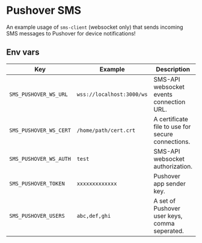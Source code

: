 # Pushover SMS

An example usage of `sms-client` (websocket only) that sends incoming SMS messages to Pushover for device notifications!

## Env vars

| Key                    | Example                   | Description                                       | Required |
|------------------------|---------------------------|---------------------------------------------------|----------|
| `SMS_PUSHOVER_WS_URL`  | `wss://localhost:3000/ws` | SMS-API websocket events connection URL.          | Yes      |
| `SMS_PUSHOVER_WS_CERT` | `/home/path/cert.crt`     | A certificate file to use for secure connections. | No       |
| `SMS_PUSHOVER_WS_AUTH` | `test`                    | SMS-API websocket authorization.                  | No       |
| `SMS_PUSHOVER_TOKEN`   | `xxxxxxxxxxxxx`           | Pushover app sender key.                          | Yes      |
| `SMS_PUSHOVER_USERS`   | `abc,def,ghi`             | A set of Pushover user keys, comma seperated.     | Yes      |
